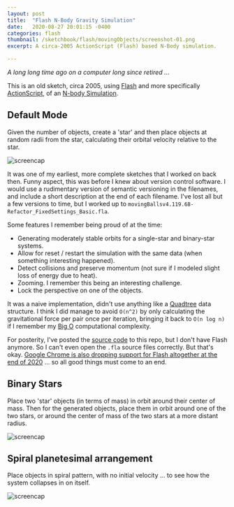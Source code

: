 ```yaml
---
layout: post
title:  "Flash N-Body Gravity Simulation"
date:   2020-08-27 20:01:15 -0400
categories: flash
thumbnail: /sketchbook/flash/movingObjects/screenshot-01.png
excerpt: A circa-2005 ActionScript (Flash) based N-Body simulation.

---
```


_A long long time ago on a computer long since retired ..._

This is an old sketch, circa 2005, using [Flash][wikipedia-flash] and more specifically [ActionScript][wikipedia-actionscript], of an [N-body Simulation][wikipedia-nbody].

## Default Mode

Given the number of objects, create a 'star' and then place objects at random radii from the star, calculating their orbital velocity relative to the star.

![screencap][screencap-02]


It was one of my earliest, more complete sketches that I worked on back then. Funny aspect, this was before I knew about version control software. I would use a rudimentary version of semantic versioning in the filenames, and include a short description at the end of each filename. I've lost all but a few versions to time, but I worked up to `movingBallsv4.119.68-Refactor_FixedSettings_Basic.fla`.


Some features I remember being proud of at the time:

- Generating moderately stable orbits for a single-star and binary-star systems.
- Allow for reset / restart the simulation with the same data (when something interesting happened).
- Detect collisions and preserve momentum (not sure if I modeled slight loss of energy due to heat).
- Zooming. I remember this being an interesting challenge.
- Lock the perspective on one of the objects.

It was a naive implementation, didn't use anything like a [Quadtree][sketch-quadtree] data structure. I think I did manage to avoid `O(n^2)` by only calculating the gravitational force per pair once per iteration, bringing it back to `O(n log n)` if I remember my [Big O][wikipedia-bigo] computational complexity.

For posterity, I've posted the [source code][main-source] to this repo, but I don't have Flash anymore. So I can't even open the `.fla` source files correctly. But that's okay. [Google Chrome is also dropping support for Flash altogether at the end of 2020](https://www.blog.google/products/chrome/saying-goodbye-flash-chrome/) ... so all good things must come to an end.


## Binary Stars

Place two 'star' objects (in terms of mass) in orbit around their center of mass. Then for the generated objects, place them in orbit around one of the two stars, or around the center of mass of the two stars at a more distant radius.

![screencap][screencap-03]

## Spiral planetesimal arrangement

Place objects in spiral pattern, with no initial velocity ... to see how the system collapses in on itself.

![screencap][screencap-04]

[main-source]: https://github.com/brianhonohan/sketchbook/tree/master/flash/movingObjects/
[screenshot-01]: ./screenshot-01.png
[screencap-01]: /sketchbook/assets/screencaps/flash-moving-objects/screencap-01.gif
[screencap-02]: /sketchbook/assets/screencaps/flash-moving-objects/screencap-02.gif
[screencap-03]: /sketchbook/assets/screencaps/flash-moving-objects/screencap-03.gif
[screencap-04]: /sketchbook/assets/screencaps/flash-moving-objects/screencap-04.gif

[wikipedia-flash]: https://en.wikipedia.org/wiki/Adobe_Flash
[wikipedia-actionscript]: https://en.wikipedia.org/wiki/ActionScript
[wikipedia-nbody]: https://en.wikipedia.org/wiki/N-body_simulation
[wikipedia-bigo]: https://en.wikipedia.org/wiki/Big_O_notation
[sketch-quadtree]: /sketchbook/p5js/common/examples/quadtree/
